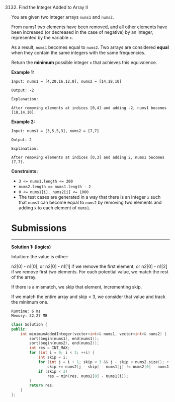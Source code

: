 3132. Find the Integer Added to Array II

You are given two integer arrays `nums1` and `nums2`.

From nums1 two elements have been removed, and all other elements have been increased (or decreased in the case of negative) by an integer, represented by the variable `x`.

As a result, `nums1` becomes equal to `nums2`. Two arrays are considered **equal** when they contain the same integers with the same frequencies.

Return the **minimum** possible integer `x` that achieves this equivalence.

 

**Example 1:**
```
Input: nums1 = [4,20,16,12,8], nums2 = [14,18,10]

Output: -2

Explanation:

After removing elements at indices [0,4] and adding -2, nums1 becomes [18,14,10].
```

**Example 2:**
```
Input: nums1 = [3,5,5,3], nums2 = [7,7]

Output: 2

Explanation:

After removing elements at indices [0,3] and adding 2, nums1 becomes [7,7].
```
 

**Constraints:**

* `3 <= nums1.length <= 200`
* `nums2.length == nums1.length - 2`
* `0 <= nums1[i], nums2[i] <= 1000`
* The test cases are generated in a way that there is an integer `x` such that `nums1` can become equal to `nums2` by removing two elements and adding `x` to each element of `nums1`.

# Submissions
---
**Solution 1: (logics)**

Intuition: the value is either:

n2[0] - n1[0], or
n2[0] - n1[1] if we remove the first element, or
n2[0] - n1[2] if we remove first two elements.
For each potential value, we match the rest of the array.

If there is a mismatch, we skip that element, incrementing skip.

If we match the entire array and skip < 3, we consider that value and track the minimum one.

```
Runtime: 6 ms
Memory: 32.27 MB
```
```c++
class Solution {
public:
    int minimumAddedInteger(vector<int>& nums1, vector<int>& nums2) {
        sort(begin(nums1), end(nums1));
        sort(begin(nums2), end(nums2));
        int res = INT_MAX;
        for (int i = 0; i < 3; ++i) {
            int skip = i;
            for (int j = i + 1; skip < 3 && j - skip < nums2.size(); ++j)
                skip += nums2[j - skip] - nums1[j] != nums2[0] - nums1[i];
            if (skip < 3)
                res = min(res, nums2[0] - nums1[i]);
        }
        return res;
    }
};
```
